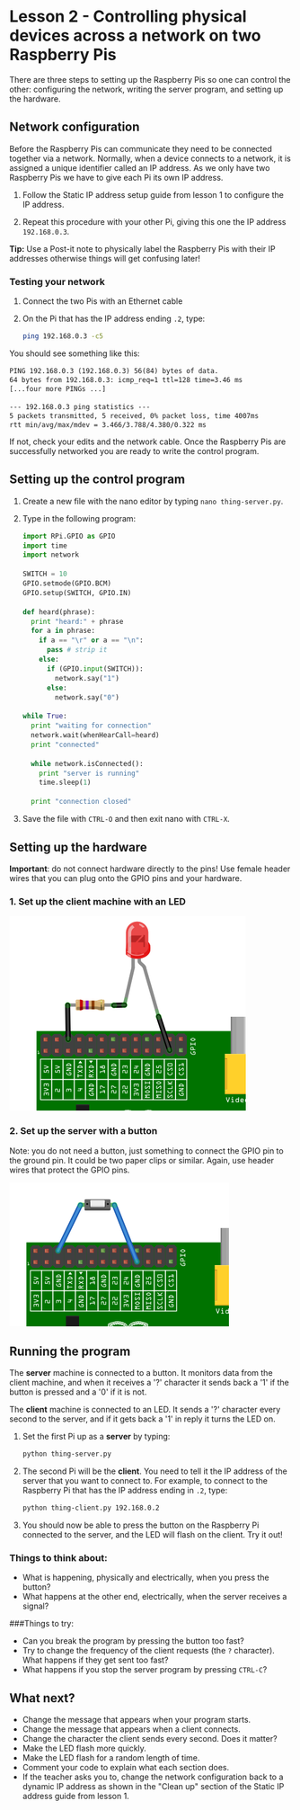 # Lesson 2 - Controlling physical devices across a network on two Raspberry Pis

There are three steps to setting up the Raspberry Pis so one can control the other: configuring the network, writing the server program, and setting up the hardware.

## Network configuration

Before the Raspberry Pis can communicate they need to be connected together via a network. Normally, when a device connects to a network, it is assigned a unique identifier called an IP address. As we only have two Raspberry Pis we have to give each Pi its own IP address.

1. Follow the Static IP address setup guide from lesson 1 to configure the IP address.

1. Repeat this procedure with your other Pi, giving this one the IP address `192.168.0.3`.

**Tip:** Use a Post-it note to physically label the Raspberry Pis with their IP addresses otherwise things will get confusing later!

### Testing your network

1. Connect the two Pis with an Ethernet cable
1. On the Pi that has the IP address ending `.2`, type:

    ```bash
    ping 192.168.0.3 -c5
    ```

You should see something like this:

```
PING 192.168.0.3 (192.168.0.3) 56(84) bytes of data.
64 bytes from 192.168.0.3: icmp_req=1 ttl=128 time=3.46 ms
[...four more PINGs ...]

--- 192.168.0.3 ping statistics ---
5 packets transmitted, 5 received, 0% packet loss, time 4007ms
rtt min/avg/max/mdev = 3.466/3.788/4.380/0.322 ms
```

If not, check your edits and the network cable. Once the Raspberry Pis are successfully networked you are ready to write the control program.

## Setting up the control program

1. Create a new file with the nano editor by typing `nano thing-server.py`.
1. Type in the following program:

    ```python
    import RPi.GPIO as GPIO
    import time
    import network

    SWITCH = 10
    GPIO.setmode(GPIO.BCM)
    GPIO.setup(SWITCH, GPIO.IN)

    def heard(phrase):
      print "heard:" + phrase
      for a in phrase:
        if a == "\r" or a == "\n":
          pass # strip it
        else:
          if (GPIO.input(SWITCH)):
            network.say("1")
          else:
            network.say("0")

    while True:
      print "waiting for connection"
      network.wait(whenHearCall=heard)
      print "connected"

      while network.isConnected():
        print "server is running"  
        time.sleep(1)

      print "connection closed"
     ```

1. Save the file with `CTRL-O` and then exit nano with `CTRL-X`.

## Setting up the hardware

**Important**: do not connect hardware directly to the pins! Use female header wires that you can plug onto the GPIO pins and your hardware.

### 1. Set up the client machine with an LED

![](images/client-led-setup.png)

### 2. Set up the server with a button

Note: you do not need a button, just something to connect the GPIO pin to the ground pin. It could be two paper clips or similar. Again, use header wires that protect the GPIO pins.

![](images/server-button-setup.png)

## Running the program

The **server** machine is connected to a button. It monitors data from the client machine, and when it receives a '?' character it sends back a '1' if the button is pressed and a '0' if it is not.

The **client** machine is connected to an LED. It sends a '?' character every second to the server, and if it gets back a '1' in reply it turns the LED on.

1. Set the first Pi up as a **server** by typing:

    ```bash
    python thing-server.py
    ```

1. The second Pi will be the **client**. You need to tell it the IP address of the server that you want to connect to. For example, to connect to the Raspberry Pi that has the IP address ending in `.2`, type:

    ```bash
    python thing-client.py 192.168.0.2
    ```

1. You should now be able to press the button on the Raspberry Pi connected to the server, and the LED will flash on the client. Try it out!

### Things to think about:

- What is happening, physically and electrically, when you press the button?
- What happens at the other end, electrically, when the server receives a signal?

###Things to try:

- Can you break the program by pressing the button too fast?
- Try to change the frequency of the client requests (the `?` character). What happens if they get sent too fast?
- What happens if you stop the server program by pressing `CTRL-C`?

## What next?

- Change the message that appears when your program starts.
- Change the message that appears when a client connects.
- Change the character the client sends every second. Does it matter?
- Make the LED flash more quickly.
- Make the LED flash for a random length of time.
- Comment your code to explain what each section does.
- If the teacher asks you to, change the network configuration back to a dynamic IP address as shown in the "Clean up" section of the Static IP address guide from lesson 1.
